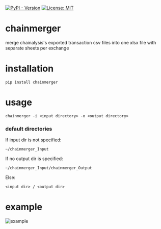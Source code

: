 
[![PyPI - Version](https://img.shields.io/pypi/v/chainmerger.svg)](https://pypi.org/project/chainmerger/)
[![License: MIT](https://img.shields.io/badge/License-MIT-yellow.svg)](https://opensource.org/licenses/MIT)

# chainmerger
merge chainalysis's exported transaction csv files into one xlsx file with separate sheets per exchange

# installation
```
pip install chainmerger
```

# usage
```
chainmerger -i <input directory> -o <output directory>
```

### default directories

If input dir is not specified:
```
~/chainmerger_Input
```
If no output dir is specified:
```
~/chainmerger_Input/chainmerger_Output
```
Else:
```
<input dir> / <output dir>
```

# example
![example](/example.png)